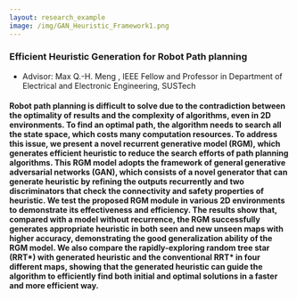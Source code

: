```yaml
---
layout: research_example
image: /img/GAN_Heuristic_Framework1.png
---
```



### Efficient Heuristic Generation for Robot Path planning
* Advisor: Max Q.-H. Meng , IEEE Fellow and Professor in Department of Electrical and Electronic Engineering, SUSTech


#### Robot path planning is difficult to solve due to the contradiction between the optimality of results and the complexity of algorithms, even in 2D environments. To find an optimal path, the algorithm needs to search all the state space, which costs many computation resources. To address this issue, we present a novel recurrent generative model (RGM), which generates efficient heuristic to reduce the search efforts of path planning algorithms. This RGM model adopts the framework of general generative adversarial networks (GAN), which consists of a novel generator that can generate heuristic by refining the outputs recurrently and two discriminators that check the connectivity and safety properties of heuristic. We test the proposed RGM module in various 2D environments to demonstrate its effectiveness and efficiency. The results show that, compared with a model without recurrence, the RGM successfully generates appropriate heuristic in both seen and new unseen maps with higher accuracy, demonstrating the good generalization ability of the RGM model. We also compare the rapidly-exploring random tree star (RRT*) with generated heuristic and the conventional RRT* in four different maps, showing that the generated heuristic can guide the algorithm to efficiently find both initial and optimal solutions in a faster and more efficient way.

